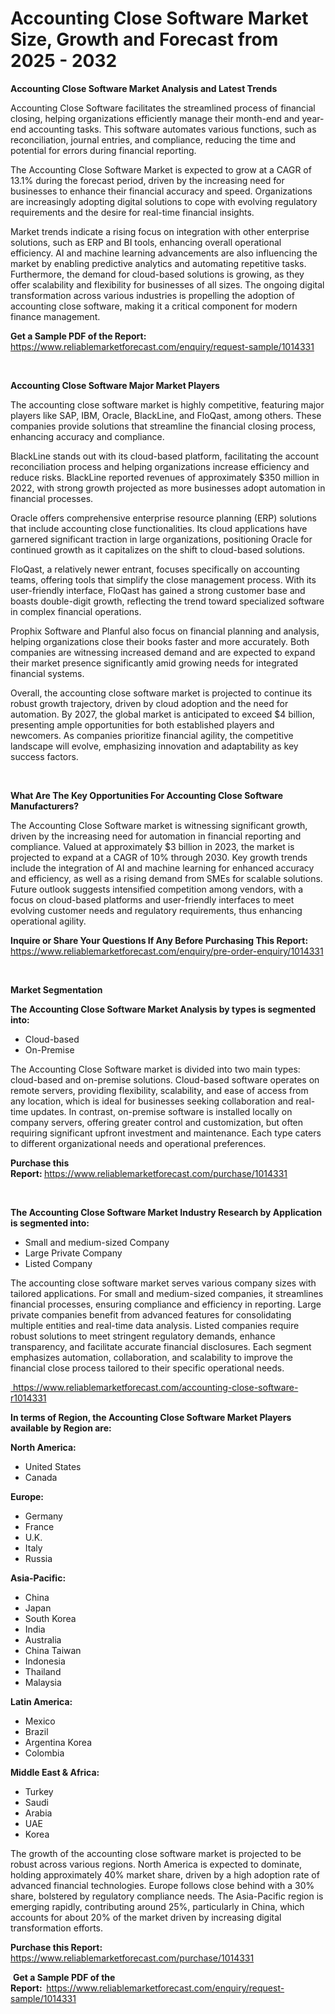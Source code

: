 <p><h1>Accounting Close Software Market Size, Growth and Forecast from 2025 - 2032</h1></p><p><strong>Accounting Close Software Market Analysis and Latest Trends</strong></p>
<p><p>Accounting Close Software facilitates the streamlined process of financial closing, helping organizations efficiently manage their month-end and year-end accounting tasks. This software automates various functions, such as reconciliation, journal entries, and compliance, reducing the time and potential for errors during financial reporting. </p><p>The Accounting Close Software Market is expected to grow at a CAGR of 13.1% during the forecast period, driven by the increasing need for businesses to enhance their financial accuracy and speed. Organizations are increasingly adopting digital solutions to cope with evolving regulatory requirements and the desire for real-time financial insights. </p><p>Market trends indicate a rising focus on integration with other enterprise solutions, such as ERP and BI tools, enhancing overall operational efficiency. AI and machine learning advancements are also influencing the market by enabling predictive analytics and automating repetitive tasks. Furthermore, the demand for cloud-based solutions is growing, as they offer scalability and flexibility for businesses of all sizes. The ongoing digital transformation across various industries is propelling the adoption of accounting close software, making it a critical component for modern finance management.</p></p>
<p><strong>Get a Sample PDF of the Report:&nbsp;</strong> <a href="https://www.reliablemarketforecast.com/enquiry/request-sample/1014331?utm_campaign=2994&utm_medium=2&utm_source=Github&utm_content=ia&utm_term=17042025&utm_id=accounting-close-software">https://www.reliablemarketforecast.com/enquiry/request-sample/1014331</a></p>
<p>&nbsp;</p>
<p><strong>Accounting Close Software Major Market Players</strong></p>
<p><p>The accounting close software market is highly competitive, featuring major players like SAP, IBM, Oracle, BlackLine, and FloQast, among others. These companies provide solutions that streamline the financial closing process, enhancing accuracy and compliance.</p><p>BlackLine stands out with its cloud-based platform, facilitating the account reconciliation process and helping organizations increase efficiency and reduce risks. BlackLine reported revenues of approximately $350 million in 2022, with strong growth projected as more businesses adopt automation in financial processes.</p><p>Oracle offers comprehensive enterprise resource planning (ERP) solutions that include accounting close functionalities. Its cloud applications have garnered significant traction in large organizations, positioning Oracle for continued growth as it capitalizes on the shift to cloud-based solutions.</p><p>FloQast, a relatively newer entrant, focuses specifically on accounting teams, offering tools that simplify the close management process. With its user-friendly interface, FloQast has gained a strong customer base and boasts double-digit growth, reflecting the trend toward specialized software in complex financial operations.</p><p>Prophix Software and Planful also focus on financial planning and analysis, helping organizations close their books faster and more accurately. Both companies are witnessing increased demand and are expected to expand their market presence significantly amid growing needs for integrated financial systems.</p><p>Overall, the accounting close software market is projected to continue its robust growth trajectory, driven by cloud adoption and the need for automation. By 2027, the global market is anticipated to exceed $4 billion, presenting ample opportunities for both established players and newcomers. As companies prioritize financial agility, the competitive landscape will evolve, emphasizing innovation and adaptability as key success factors.</p></p>
<p>&nbsp;</p>
<p><strong>What Are The Key Opportunities For Accounting Close Software Manufacturers?</strong></p>
<p><p>The Accounting Close Software market is witnessing significant growth, driven by the increasing need for automation in financial reporting and compliance. Valued at approximately $3 billion in 2023, the market is projected to expand at a CAGR of 10% through 2030. Key growth trends include the integration of AI and machine learning for enhanced accuracy and efficiency, as well as a rising demand from SMEs for scalable solutions. Future outlook suggests intensified competition among vendors, with a focus on cloud-based platforms and user-friendly interfaces to meet evolving customer needs and regulatory requirements, thus enhancing operational agility.</p></p>
<p><strong>Inquire or Share Your Questions If Any Before Purchasing This Report:</strong> <a href="https://www.reliablemarketforecast.com/enquiry/pre-order-enquiry/1014331?utm_campaign=2994&utm_medium=2&utm_source=Github&utm_content=ia&utm_term=17042025&utm_id=accounting-close-software">https://www.reliablemarketforecast.com/enquiry/pre-order-enquiry/1014331</a></p>
<p>&nbsp;</p>
<p><strong>Market Segmentation</strong></p>
<p><strong>The Accounting Close Software Market Analysis by types is segmented into:</strong></p>
<p><ul><li>Cloud-based</li><li>On-Premise</li></ul></p>
<p><p>The Accounting Close Software market is divided into two main types: cloud-based and on-premise solutions. Cloud-based software operates on remote servers, providing flexibility, scalability, and ease of access from any location, which is ideal for businesses seeking collaboration and real-time updates. In contrast, on-premise software is installed locally on company servers, offering greater control and customization, but often requiring significant upfront investment and maintenance. Each type caters to different organizational needs and operational preferences.</p></p>
<p><strong>Purchase this Report:&nbsp;</strong><a href="https://www.reliablemarketforecast.com/purchase/1014331?utm_campaign=2994&utm_medium=2&utm_source=Github&utm_content=ia&utm_term=17042025&utm_id=accounting-close-software">https://www.reliablemarketforecast.com/purchase/1014331</a></p>
<p>&nbsp;</p>
<p><strong>The Accounting Close Software Market Industry Research by Application is segmented into:</strong></p>
<p><ul><li>Small and medium-sized Company</li><li>Large Private Company</li><li>Listed Company</li></ul></p>
<p><p>The accounting close software market serves various company sizes with tailored applications. For small and medium-sized companies, it streamlines financial processes, ensuring compliance and efficiency in reporting. Large private companies benefit from advanced features for consolidating multiple entities and real-time data analysis. Listed companies require robust solutions to meet stringent regulatory demands, enhance transparency, and facilitate accurate financial disclosures. Each segment emphasizes automation, collaboration, and scalability to improve the financial close process tailored to their specific operational needs.</p></p>
<p><a href="https://www.reliablemarketforecast.com/accounting-close-software-r1014331?utm_campaign=2994&utm_medium=2&utm_source=Github&utm_content=ia&utm_term=17042025&utm_id=accounting-close-software">&nbsp;https://www.reliablemarketforecast.com/accounting-close-software-r1014331</a></p>
<p><strong>In terms of Region, the Accounting Close Software Market Players available by Region are:</strong></p>
<p>
    <p> <strong> North America: </strong>
        <ul>
            <li>United States</li>
            <li>Canada</li>
        </ul>
        </p> 
    <p> <strong> Europe: </strong>
        <ul>
            <li>Germany</li>
            <li>France</li>
            <li>U.K.</li>
            <li>Italy</li>
            <li>Russia</li>
        </ul>
        </p> 
    <p> <strong> Asia-Pacific: </strong>
        <ul>
            <li>China</li>
            <li>Japan</li>
            <li>South Korea</li>
            <li>India</li>
            <li>Australia</li>
            <li>China Taiwan</li>
            <li>Indonesia</li>
            <li>Thailand</li>
            <li>Malaysia</li>
        </ul>
        </p> 
    <p> <strong> Latin America: </strong>
        <ul>
            <li>Mexico</li>
            <li>Brazil</li>
            <li>Argentina Korea</li>
            <li>Colombia</li>
        </ul>
        </p> 
    <p> <strong> Middle East & Africa: </strong>
        <ul>
            <li>Turkey</li>
            <li>Saudi</li>
            <li>Arabia</li>
            <li>UAE</li>
            <li>Korea</li>
        </ul>
    </p>
    </p>
<p><p>The growth of the accounting close software market is projected to be robust across various regions. North America is expected to dominate, holding approximately 40% market share, driven by a high adoption rate of advanced financial technologies. Europe follows close behind with a 30% share, bolstered by regulatory compliance needs. The Asia-Pacific region is emerging rapidly, contributing around 25%, particularly in China, which accounts for about 20% of the market driven by increasing digital transformation efforts.</p></p>
<p><strong>Purchase this Report: </strong><a href="https://www.reliablemarketforecast.com/purchase/1014331?utm_campaign=2994&utm_medium=2&utm_source=Github&utm_content=ia&utm_term=17042025&utm_id=accounting-close-software">https://www.reliablemarketforecast.com/purchase/1014331</a></p>
<p>&nbsp;<strong>Get a Sample PDF of the Report:&nbsp;&nbsp;</strong><a href="https://www.reliablemarketforecast.com/enquiry/request-sample/1014331?utm_campaign=2994&utm_medium=2&utm_source=Github&utm_content=ia&utm_term=17042025&utm_id=accounting-close-software">https://www.reliablemarketforecast.com/enquiry/request-sample/1014331</a></p>
<p><strong></strong></p>
<p><p></p><p></p><p></p></p>
